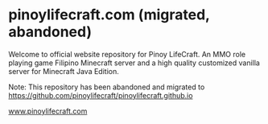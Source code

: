 # pinoylifecraft.com (migrated, abandoned)
Welcome to official website repository for Pinoy LifeCraft. An MMO role playing game Filipino Minecraft server and a high quality customized vanilla server for Minecraft Java Edition.

Note: This repository has been abandoned and migrated to https://github.com/pinoylifecraft/pinoylifecraft.github.io

www.pinoylifecraft.com
